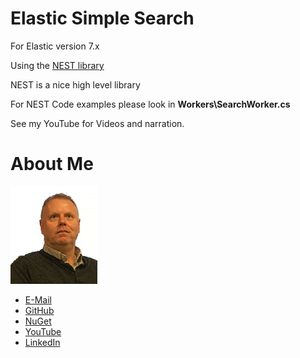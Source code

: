 # Elastic Simple Search

For Elastic version 7.x

Using the [NEST library](https://www.nuget.org/packages/NEST)

NEST is a nice high level library 

For NEST Code examples please look in **Workers\SearchWorker.cs** 

See my YouTube for Videos and narration.


# About Me

![Stuart Williams](./Stuart_Williams.png)

* [E-Mail](mailto:Stuart.T.Williams@outlook.com)
* [GitHub](https://github.com/BlitzkriegSoftware) 
* [NuGet](https://www.nuget.org/packages?q=BlitzkriegSoftware) 
* [YouTube](https://www.youtube.com/user/spookdejur1962/videos)
* [LinkedIn](http://lnkd.in/P35kVT) 
